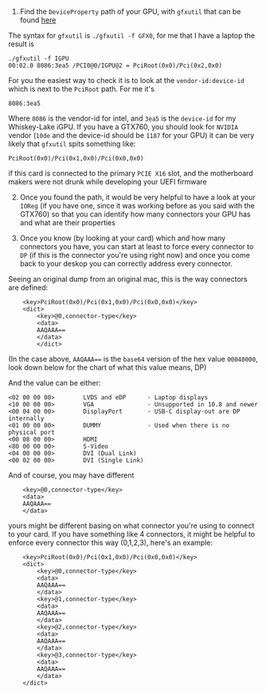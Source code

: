 1. Find the `DeviceProperty` path of your GPU, with `gfxutil` that can be found [here](https://github.com/acidanthera/gfxutil/releases/download/1.80b/gfxutil-1.80b-RELEASE.zip) 

The syntax for `gfxutil` is `./gfxutil -f GFX0`, for me that I have a laptop the result is

```
./gfxutil -f IGPU
00:02.0 8086:3ea5 /PCI0@0/IGPU@2 = PciRoot(0x0)/Pci(0x2,0x0)
```

For you the easiest way to check it is to look at the `vendor-id:device-id` which is next to the `PciRoot` path. For me it's

```
8086:3ea5
```
Where `8086` is the vendor-id for intel, and `3ea5` is the `device-id` for my Whiskey-Lake iGPU. If you have a GTX760, you should look for `NVIDIA` vendor (`10de` and the device-id should be `1187` for your GPU) it can be very likely that `gfxutil` spits something like: 

```
PciRoot(0x0)/Pci(0x1,0x0)/Pci(0x0,0x0)
```
if this card is connected to the primary `PCIE X16` slot, and the motherboard makers were not drunk while developing your UEFI firmware

2. Once you found the path, it would be very helpful to have a look at your `IOReg` (if you have one, since it was working before as you said with the GTX760) so that you can identify how many connectors your GPU has and what are their properties

3. Once you know (by looking at your card) which and how many connectors you have, you can start at least to force every connector to `DP` (if this is the connector you're using right now) and once you come back to your deskop you can correctly address every connector.

Seeing an original dump from an original mac, this is the way connectors are defined:

```
	<key>PciRoot(0x0)/Pci(0x1,0x0)/Pci(0x0,0x0)</key>
	<dict>
		<key>@0,connector-type</key>
		<data>
		AAQAAA==
		</data>
        </dict>

```

(In the case above, `AAQAAA==` is the `base64` version of the hex value `00040000`, look down below for the chart of what this value means, DP)

And the value can be either:

```
<02 00 00 00>        LVDS and eDP      - Laptop displays
<10 00 00 00>        VGA               - Unsupported in 10.8 and newer
<00 04 00 00>        DisplayPort       - USB-C display-out are DP internally
<01 00 00 00>        DUMMY             - Used when there is no physical port
<00 08 00 00>        HDMI
<80 00 00 00>        S-Video
<04 00 00 00>        DVI (Dual Link)
<00 02 00 00>        DVI (Single Link)
```

And of course, you may have different 

```
	<key>@0,connector-type</key>
	<data>
	AAQAAA==
	</data>
```

yours might be different basing on what connector you're using to connect to your card. If you have something like 4 connectors, it might be helpful to enforce every connector this way (0,1,2,3), here's an example:

```
	<key>PciRoot(0x0)/Pci(0x1,0x0)/Pci(0x0,0x0)</key>
	<dict>
		<key>@0,connector-type</key>
		<data>
		AAQAAA==
		</data>
		<key>@1,connector-type</key>
		<data>
		AAQAAA==
		</data>
		<key>@2,connector-type</key>
		<data>
		AAQAAA==
		</data>
		<key>@3,connector-type</key>
		<data>
		AAQAAA==
		</data>
	</dict>
```
